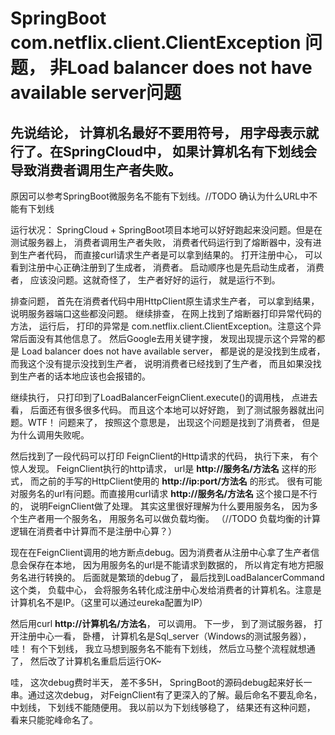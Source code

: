 # SpringBoot   com.netflix.client.ClientException 问题， 非Load balancer does not have available server问题

## 先说结论， 计算机名最好不要用符号， 用字母表示就行了。在SpringCloud中， 如果计算机名有下划线会导致消费者调用生产者失败。
原因可以参考SpringBoot微服务名不能有下划线。//TODO 确认为什么URL中不能有下划线

运行状况： SpringCloud + SpringBoot项目本地可以好好跑起来没问题。但是在测试服务器上， 消费者调用生产者失败， 消费者代码运行到了熔断器中，没有进到生产者代码， 而直接curl请求生产者是可以拿到结果的。 
打开注册中心， 可以看到注册中心正确注册到了生成者， 消费者。
启动顺序也是先启动生成者， 消费者， 应该没问题。这就奇怪了， 生产者好好的运行， 就是运行不到。

排查问题， 首先在消费者代码中用HttpClient原生请求生产者， 可以拿到结果， 说明服务器端口这些都没问题。
继续排查， 在网上找到了熔断器打印异常代码的方法， 运行后， 打印的异常是 com.netflix.client.ClientException。注意这个异常后面没有其他信息了。
然后Google去用关键字搜， 发现出现提示这个异常的都是 Load balancer does not have available server， 都是说的是没找到生成者， 而我这个没有提示没找到生产者， 说明消费者已经找到了生产者， 而且如果没找到生产者的话本地应该也会报错的。

继续执行， 只打印到了LoadBalancerFeignClient.execute()的调用栈， 点进去看， 后面还有很多很多代码。
而且这个本地可以好好跑， 到了测试服务器就出问题。WTF！
问题来了， 按照这个意思是， 出现这个问题是找到了消费者， 但是为什么调用失败呢。

然后找到了一段代码可以打印 FeignClient的Http请求的代码， 执行下来， 有个惊人发现。
FeignClient执行的http请求， url是 **http://服务名/方法名** 这样的形式， 而之前的手写的HttpClient使用的 **http://ip:port/方法名** 的形式。
很有可能对服务名的url有问题。而直接用curl请求 **http://服务名/方法名** 这个接口是不行的， 说明FeignClient做了处理。 其实这里很好理解为什么要用服务名， 因为多个生产者用一个服务名， 用服务名可以做负载均衡。 （//TODO 负载均衡的计算逻辑在消费者中计算而不是注册中心算？）

现在在FeignClient调用的地方断点debug。因为消费者从注册中心拿了生产者信息会保存在本地， 因为用服务名的url是不能请求到数据的， 所以肯定有地方把服务名进行转换的。
后面就是繁琐的debug了， 最后找到LoadBalancerCommand这个类， 负载中心， 会将服务名转化成注册中心发给消费者的计算机名。注意是计算机名不是IP。（这里可以通过eureka配置为IP）

然后用curl **http://计算机名/方法名**， 可以调用。
下一步， 到了测试服务器， 打开注册中心一看， 卧槽， 计算机名是Sql_server（Windows的测试服务器）， 哇！ 有个下划线， 我立马想到服务名不能有下划线， 然后立马整个流程就想通了， 然后改了计算机名重启后运行OK~

哇， 这次debug费时半天， 差不多5H， SpringBoot的源码debug起来好长一串。通过这次debug， 对FeignClient有了更深入的了解。最后命名不要乱命名， 中划线， 下划线不能随便用。
我以前以为下划线够稳了， 结果还有这种问题， 看来只能驼峰命名了。
